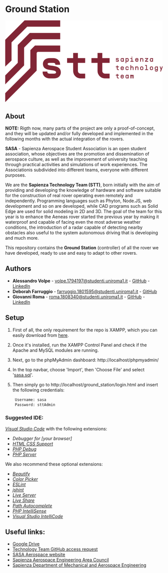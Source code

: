 # Ground Station

<div align="center">
<img src="img/STT_logo.png">
</div>

## About
**NOTE:** Rigth now, many parts of the project are only a proof-of-concept, and they will be updated and/or fully developed and implemented in the following months with the actual integration of the rovers.

**SASA** - Sapienza Aerospace Student Association is an open student association, whose objectives are the promotion and dissemination of aerospace culture, as well as the improvement of university teaching through practical activities and simulations of work experiences. The Associationis subdivided into different teams, everyone with different purposes. 

We are the **Sapienza Technology Team (STT)**, born initially with the aim of providing and developing the knowledge of hardware and software suitable for the construction of real rover operating even remotely and independently. Programming languages such as Phyton, Node.JS, web development and so on are developed, while CAD programs such as Solid Edge are used for solid modeling in 2D and 3D. The goal of the team for this year is to enhance the Aeneas rover started the previous year by making it waterproof and capable of facing even the most adverse weather conditions, the introduction of a radar capable of detecting nearby obstacles also useful to the system autonomous driving that is developing and much more.

This repository contains the **Ground Station** (controller) of all the rover we have developed, ready to use and easy to adapt to other rovers.

## Authors
*   **Alessandro Volpe** - volpe.1794197@studenti.uniroma1.it - [GitHub](https://github.com/Syro98) - [LinkedIn](https://www.linkedin.com/in/alessandro-volpe-00795218a/)
*   **Deborah Farruggio** - farruggio.1801595@studenti.uniroma1.it - [GitHub](https://github.com/DebFarruggio)
*   **Giovanni Roma** - roma.1808340@studenti.uniroma1.it - [GitHub](https://github.com/JoGist) - [LinkedIn](https://www.linkedin.com/in/giovanni-roma-a95a32127/)


## Setup 
1. First of all, the only requirement for the repo is XAMPP, which you can easily download from [here](https://www.apachefriends.org/it/download.html).
  
2. Once it's installed, run the XAMPP Control Panel and check if the Apache and MySQL modules are running.
  
3. Next, go to the phpMyAdmin dashboard:
   http://localhost/phpmyadmin/

4. In the top navbar, choose 'Import', then 'Choose File' and select '[sasa.sql](sasa.sql)'.
   
5. Then simply go to http://localhost/ground_station/login.html and insert the following credentials:
   ```sh
    Username: sasa
    Password: sttAdmin
   ```
###  Suggested IDE: 
_[Visual Studio Code](https://code.visualstudio.com/)_ with the following extensions:
* _Debugger for [your browser]_
* _[HTML CSS Support](https://marketplace.visualstudio.com/items?itemName=ecmel.vscode-html-css)_
* _[PHP Debug](https://marketplace.visualstudio.com/items?itemName=felixfbecker.php-debug)_
* _[PHP Server](https://marketplace.visualstudio.com/items?itemName=brapifra.phpserver)_

 We also recommend these optional extensions:
 * _[Beautify](https://marketplace.visualstudio.com/items?itemName=HookyQR.beautify)_
 * _[Color Picker](https://marketplace.visualstudio.com/items?itemName=anseki.vscode-color)_
 * _[ESLint](https://marketplace.visualstudio.com/items?itemName=dbaeumer.vscode-eslint)_
 * _[jshint](https://marketplace.visualstudio.com/items?itemName=dbaeumer.jshint)_
 * _[Live Server](https://marketplace.visualstudio.com/items?itemName=ritwickdey.LiveServer)_
 * _[Live Share](https://marketplace.visualstudio.com/items?itemName=MS-vsliveshare.vsliveshare)_
 * _[Path Autocomplete](https://marketplace.visualstudio.com/items?itemName=ionutvmi.path-autocomplete)_
 * _[PHP IntelliSense](https://marketplace.visualstudio.com/items?itemName=felixfbecker.php-intellisense)_
 * _[Visual Studio IntelliCode](https://marketplace.visualstudio.com/items?itemName=VisualStudioExptTeam.vscodeintellicode)_


## Useful links:
* [Google Drive](https://drive.google.com/drive/folder/1CdLYinhpcl-M3200LMf5Zi44O_Dg48hR?usp=sharing)
* [Technology Team GitHub access request](https://docs.google.com/forms/d/10V5uqQn2qPgG7m-5lRCC1-ds0YnW81FwWZ_rECNMQao/edit?usp=drive_open)
* [SASA Aerospace website](https://www.sasa-aerospace.it/)
* [Sapienza Aerospace Engineering Area Council](http://www.ingaero.uniroma1.it/)
* [Sapienza Department of Mechanical and Aerospace Engineering](http://www.dima.uniroma1.it/dima/)
